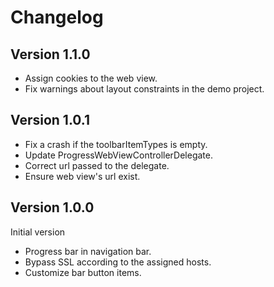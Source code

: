 # Changelog

## Version 1.1.0
- Assign cookies to the web view.
- Fix warnings about layout constraints in the demo project.

## Version 1.0.1
- Fix a crash if the toolbarItemTypes is empty.
- Update ProgressWebViewControllerDelegate.
- Correct url passed to the delegate.
- Ensure web view's url exist.

## Version 1.0.0
Initial version
- Progress bar in navigation bar.
- Bypass SSL according to the assigned hosts.
- Customize bar button items.